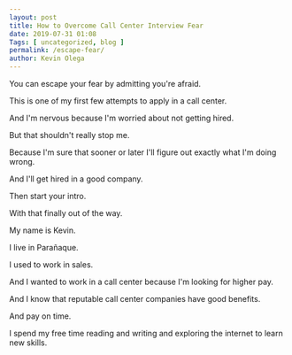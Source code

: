 ```yaml
--- 
layout: post 
title: How to Overcome Call Center Interview Fear 
date: 2019-07-31 01:08
Tags: [ uncategorized, blog ]
permalink: /escape-fear/ 
author: Kevin Olega 
--- 
```

You can escape your fear by admitting you're afraid.

This is one of my first few attempts to apply in a call center.

And I'm nervous because I'm worried about not getting hired.

But that shouldn't really stop me.

Because I'm sure that sooner or later I'll figure out exactly what I'm doing wrong.

And I'll get hired in a good company.

Then start your intro.

With that finally out of the way.

My name is Kevin.

I live in Parañaque.

I used to work in sales.

And I wanted to work in a call center because I'm looking for higher pay.

And I know that reputable call center companies have good benefits.

And pay on time.

I spend my free time reading and writing and exploring the internet to learn new skills.